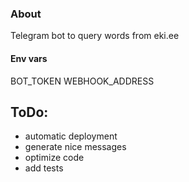 ### About
Telegram bot to query words from eki.ee

#### Env vars
BOT_TOKEN
WEBHOOK_ADDRESS


## ToDo:
 * automatic deployment
 * generate nice messages
 * optimize code
 * add tests
